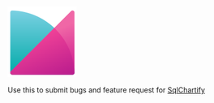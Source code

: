 ![img](img/SqlChartify.png)

Use this to submit bugs and feature request for [SqlChartify](https://sqlchartify.azurewebsites.net/)
